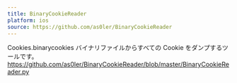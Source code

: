 ```yaml
---
title: BinaryCookieReader
platform: ios
source: https://github.com/as0ler/BinaryCookieReader
---
```


Cookies.binarycookies バイナリファイルからすべての Cookie をダンプするツールです。 <https://github.com/as0ler/BinaryCookieReader/blob/master/BinaryCookieReader.py>
